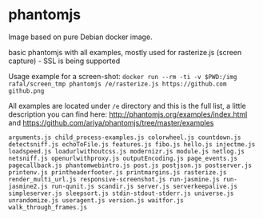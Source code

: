 # phantomjs

Image based on pure Debian docker image.

basic phantomjs with all examples, mostly used for rasterize.js (screen capture) - SSL is being supported

Usage example for a screen-shot:
`docker run --rm -ti -v $PWD:/img rafal/screen_tmp phantomjs /e/rasterize.js https://github.com github.png`

All examples are located under `/e` directory and this is the full list,
a little description you can find here: http://phantomjs.org/examples/index.html and https://github.com/ariya/phantomjs/tree/master/examples


`arguments.js
child_process-examples.js
colorwheel.js
countdown.js
detectsniff.js
echoToFile.js
features.js
fibo.js
hello.js
injectme.js
loadspeed.js
loadurlwithoutcss.js
modernizr.js
module.js
netlog.js
netsniff.js
openurlwithproxy.js
outputEncoding.js
page_events.js
pagecallback.js
phantomwebintro.js
post.js
postjson.js
postserver.js
printenv.js
printheaderfooter.js
printmargins.js
rasterize.js
render_multi_url.js
responsive-screenshot.js
run-jasmine.js
run-jasmine2.js
run-qunit.js
scandir.js
server.js
serverkeepalive.js
simpleserver.js
sleepsort.js
stdin-stdout-stderr.js
universe.js
unrandomize.js
useragent.js
version.js
waitfor.js
walk_through_frames.js`
